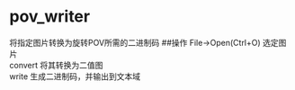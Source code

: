 # pov_writer
将指定图片转换为旋转POV所需的二进制码
##操作
File->Open(Ctrl+O) 选定图片<br>
convert 将其转换为二值图<br>
write 生成二进制码，并输出到文本域
